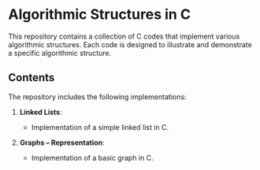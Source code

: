 # Algorithmic Structures in C

This repository contains a collection of C codes that implement various algorithmic structures. Each code is designed to illustrate and demonstrate a specific algorithmic structure.

## Contents

The repository includes the following implementations:

1. **Linked Lists**:
   - Implementation of a simple linked list in C.

2. **Graphs – Representation**:
   - Implementation of a basic graph in C.
